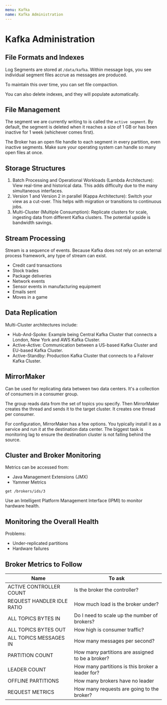 ```yaml
---
menu: Kafka
name: Kafka Administration
---
```


# Kafka Administration

## File Formats and Indexes

Log Segments are stored at `/data/kafka`. Within message logs, you see individual segment files accrue as messages are produced.

To maintain this over time, you can set file compaction.

You can also delete indexes, and they will populate automatically.

## File Management

The segment we are currently writing to is called the `active segment`. By default, the segment is deleted when it reaches a size of 1 GB or has been inactive for 1 week (whichever comes first).

The Broker has an open file handle to each segment in every partition, even inactive segments. Make sure your operating system can handle so many open files at once.

## Storage Structures

1. Batch Processing and Operational Workloads (Lambda Architecture): View real-time and historical data. This adds difficulty due to the many simultaneous interfaces.
2. Version 1 and Version 2 in parallel (Kappa Architecture): Switch your view as a cut-over. This helps with migration or transitions to continuous jobs.
3. Multi-Cluster (Multiple Consumption): Replicate clusters for scale, ingesting data from different Kafka clusters. The potential upside is bandwidth savings.

## Stream Processing

Stream is a sequence of events. Because Kafka does not rely on an external process framework, any type of stream can exist.

- Credit card transactions
- Stock trades
- Package deliveries
- Network events
- Sensor events in manufacturing equipment
- Emails sent
- Moves in a game

## Data Replication

Multi-Cluster architectures include:

- Hub-And-Spoke: Example being Central Kafka Cluster that connects a London, New York and AWS Kafka Cluster.
- Active-Active: Communication between a US-based Kafka Cluster and EU-based Kafka Cluster.
- Active-Standby: Production Kafka Cluster that connects to a Failover Kafka Cluster.

## MirrorMaker

Can be used for replicating data between two data centers. It's a collection of consumers in a consumer group.

The group reads data from the set of topics you specify. Then MirrorMaker creates the thread and sends it to the target cluster. It creates one thread per consumer.

For configuration, MirrorMaker has a few options. You typically install it as a service and run it at the destination data center. The biggest task is monitoring lag to ensure the destination cluster is not falling behind the source.

## Cluster and Broker Monitoring

Metrics can be accessed from:

- Java Management Extensions (JMX)
- Yammer Metrics

`get /brokers/ids/3`

Use an Intelligent Platform Management Interface (IPMI) to monitor hardware health.

## Monitoring the Overall Health

Problems:

- Under-replicated partitions
- Hardware failures

## Broker Metrics to Follow

| Name                       | To ask                                           |
| -------------------------- | ------------------------------------------------ |
| ACTIVE CONTROLLER COUNT    | Is the broker the controller?                    |
| REQUEST HANDLER IDLE RATIO | How much load is the broker under?               |
| ALL TOPICS BYTES IN        | Do I need to scale up the number of brokers?     |
| ALL TOPICS BYTES OUT       | How high is consumer traffic?                    |
| ALL TOPICS MESSAGES IN     | How many messages per second?                    |
| PARTITION COUNT            | How many partitions are assigned to be a broker? |
| LEADER COUNT               | How many partitions is this broker a leader for? |
| OFFLINE PARTITIONS         | How many brokers have no leader                  |
| REQUEST METRICS            | How many requests are going to the broker?       |
